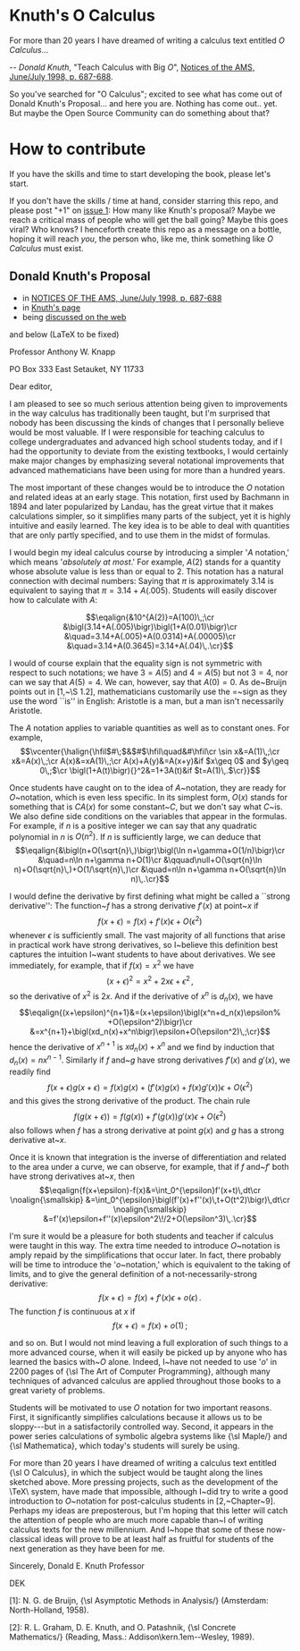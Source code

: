 #  Knuth's O Calculus

For more than 20 years I have dreamed of writing a calculus text entitled _O Calculus_... 

-- _Donald Knuth_, "Teach Calculus with Big _O_", [Notices of the AMS, June/July 1998, p. 687-688](https://www.ams.org/notices/199806/commentary.pdf).   


So you've searched for "O Calculus"; excited to see what has come out of Donald Knuth's Proposal... and here you are.  Nothing has come out.. yet.  But maybe the Open Source Community can do something about that?  


# How to contribute

If you have the skills and time to start developing the book, please let's start.  

If you don't have the skills / time at hand, consider starring this repo, and please post "+1" on [issue 1](https://github.com/Alex-Linhares/Knuths-O-Calculus/issues): How many like Knuth's proposal?  Maybe we reach a critical mass of people who will get the ball going? Maybe this goes viral?  Who knows?  I henceforth create this repo as a message on a bottle, hoping it will reach _you_, the person who, like me, think something like _O Calculus_ must exist.


Donald Knuth's Proposal 
---

* in [NOTICES OF THE AMS, June/July 1998, p. 687-688](https://www.ams.org/notices/199806/commentary.pdf)
* in [Knuth's page](https://www-cs-faculty.stanford.edu/~knuth/calc)
* being [discussed on the web](https://micromath.wordpress.com/2008/04/14/donald-knuth-calculus-via-o-notation/)


and below (LaTeX to be fixed)


Professor Anthony W. Knapp

PO Box 333
East Setauket, NY 11733

Dear editor,

I am pleased to see so much serious attention being given to improvements
in the way calculus has traditionally been taught, but I'm surprised that
nobody has been discussing the kinds of changes that I personally believe
would be most valuable.  If I were responsible for teaching calculus to
college undergraduates and advanced high school students today, and if
I had the opportunity to deviate from the existing textbooks, I would
certainly make major changes by emphasizing several notational improvements
that advanced mathematicians have been using for more than a hundred years.

The most important of these changes would be to introduce the $O$ notation
and related ideas at an early stage.  This notation, first used by Bachmann
in 1894 and later popularized by Landau, has the great virtue that it makes
calculations simpler, so it simplifies many parts of the subject, yet it is
highly intuitive and easily learned.  The key idea is to be able to deal
with quantities that are only partly specified, and to use them in the
midst of formulas.

I would begin my ideal calculus course by introducing a simpler
'$A$ notation,'  which means '_absolutely at most_.'  For example,
$A(2)$ stands for a quantity whose absolute value is less than or equal
to 2.  This notation has a natural connection with decimal numbers:  Saying
that $\pi$ is approximately 3.14 is equivalent to saying that 
$\pi=3.14+A(.005)$.  Students will easily discover how to calculate
with $A$: 


$$\eqalign{&10^{A(2)}=A(100)\,;\cr
&\bigl(3.14+A(.005)\bigr)\bigl(1+A(0.01)\bigr)\cr
&\quad=3.14+A(.005)+A(0.0314)+A(.00005)\cr
&\quad=3.14+A(0.3645)=3.14+A(.04)\,.\cr}$$


I would of course explain that the equality sign is not symmetric with
respect to such notations; we have $3=A(5)$ and $4=A(5)$ but not
$3=4$, nor can we say that $A(5)=4$.  We can, however, say that $A(0)=0$.
As de~Bruijn points out in [1,~\S 1.2], mathematicians customarily use 
the $=$~sign as they use the word ``is'' in English: Aristotle is a man,
but a man isn't necessarily Aristotle.  

The $A$ notation applies to variable quantities as well as to constant
ones.  For example,
$$\vcenter{\halign{\hfil$#\;$&$#$\hfil\quad&#\hfil\cr
\sin x&=A(1)\,;\cr
x&=A(x)\,;\cr
A(x)&=xA(1)\,;\cr
A(x)+A(y)&=A(x+y)&if $x\geq 0$ and $y\geq 0\,;$\cr
\bigl(1+A(t)\bigr){}^2&=1+3A(t)&if $t=A(1)\,.$\cr}}$$

Once students have caught on to the idea of $A$~notation, they are ready
for $O$~notation, which is even less specific.  In its simplest form, 
$O(x)$ stands for something that is $CA(x)$ for some constant~$C$, but we
don't say what $C$~is.  We also define side conditions on the variables
that appear in the formulas.  For example, if $n$ is a positive integer we can
say that any quadratic polynomial in $n$ is $O(n^2)$.  If $n$ is sufficiently
large, we can deduce that 
$$\eqalign{&\bigl(n+O(\sqrt{n}\,)\bigr)\bigl(\ln n+\gamma+O(1/n)\bigr)\cr
&\quad=n\ln n+\gamma n+O(1)\cr
&\qquad\null+O(\sqrt{n}\ln n)+O(\sqrt{n}\,)+O(1/\sqrt{n}\,)\cr
&\quad=n\ln n+\gamma n+O(\sqrt{n}\ln n)\,.\cr}$$

I would define the derivative by first defining what might be called a
``strong derivative'':  The function~$f$ has a strong derivative $f'(x)$ at
point~$x$ if
$$f(x+\epsilon)=f(x)+f'(x)\epsilon+O(\epsilon^2)$$
whenever $\epsilon$ is sufficiently small.  The vast majority of all functions
that arise in practical work have strong derivatives, so I~believe this
definition best captures the intuition I~want students to have about
derivatives.  We see immediately, for example, that if $f(x)=x^2$ we have
$$(x+\epsilon)^2=x^2+2x\epsilon+\epsilon^2\,,$$
so the derivative of $x^2$ is $2x$.  And if the derivative of $x^n$ is
$d_n(x)$, we have
$$\eqalign{(x+\epsilon)^{n+1}&=(x+\epsilon)\bigl(x^n+d_n(x)\epsilon%
+O(\epsilon^2)\bigr)\cr
&=x^{n+1}+\bigl(xd_n(x)+x^n\bigr)\epsilon+O(\epsilon^2)\,;\cr}$$
hence the derivative of $x^{n+1}$ is $xd_n(x)+x^n$ and we find by induction
that $d_n(x)=nx^{n-1}$.  Similarly if $f$ and~$g$ have strong derivatives
$f'(x)$ and $g'(x)$, we readily find 
$$f(x+\epsilon)g(x+\epsilon)=f(x)g(x)+\bigl(f'(x)g(x)+f(x)g'(x)\bigr)\epsilon
+O(\epsilon^2)$$
and this gives the strong derivative of the product.  The chain rule
$$f\bigl(g(x+\epsilon)\bigr)=f\bigl(g(x)\bigr)+f'\bigl(g(x)\bigr)g'(x)\epsilon
+O(\epsilon^2)$$
also follows when $f$ has a strong derivative at point $g(x)$ and $g$ has a
strong derivative at~$x$.

Once it is known that integration is the inverse of differentiation and
related to the area under a curve, we can observe, for example, that if $f$
and~$f'$ both have strong derivatives at~$x$, then
$$\eqalign{f(x+\epsilon)-f(x)&=\int_0^{\epsilon}f'(x+t)\,dt\cr
\noalign{\smallskip}
&=\int_0^{\epsilon}\bigl(f'(x)+f''(x)\,t+O(t^2)\bigr)\,dt\cr
\noalign{\smallskip}
&=f'(x)\epsilon+f''(x)\epsilon^2\!/2+O(\epsilon^3)\,.\cr}$$

I'm sure it would be a pleasure for both students and teacher if calculus
were taught in this way.  The extra time needed to introduce $O$~notation
is amply repaid by the simplifications that occur later.  In fact, there
probably will be time to introduce the '$o$~notation,' which is
equivalent to the taking of limits, and to give the general definition 
of a not-necessarily-strong derivative:
$$f(x+\epsilon)=f(x)+f'(x)\epsilon+o(\epsilon)\,.$$
The function $f$ is continuous at $x$ if
$$f(x+\epsilon)=f(x)+o(1)\,;$$


and so on.  But I would not mind leaving a full exploration of such things 
to a more advanced course, when it will easily be picked up by anyone who
has learned the basics with~$O$ alone.  Indeed, I~have not needed to use
'$o$' in 2200 pages of {\sl The Art of Computer Programming}, although
many techniques of advanced calculus are applied throughout those books to
a great variety of problems.

Students will be motivated to use $O$ notation for two important
reasons. First, it significantly simplifies calculations because it allows
us to be sloppy---but in a satisfactorily controlled way.  Second, it
appears in the power series calculations of symbolic algebra systems like
{\sl Maple\/} and {\sl Mathematica}, which today's students will surely be
using.

For more than 20 years I have dreamed of writing a calculus text entitled
{\sl O Calculus}, in which the subject would be taught along the lines
sketched above.  More pressing projects, such as the development of the
\TeX\ system, have made that impossible, although I~did try to write a good
introduction to $O$~notation for post-calculus students in [2,~Chapter~9].
Perhaps my ideas are preposterous, but I'm hoping that this letter will
catch the attention of people who are much more capable than~I of writing
calculus texts for the new millennium.  And I~hope that some of these 
now-classical ideas will prove to be at least half as fruitful for 
students of the next generation as they have been for me.


Sincerely,
Donald E. Knuth
Professor


DEK

[1]: N. G. de Bruijn, {\sl Asymptotic Methods in Analysis\/} (Amsterdam:
North-Holland, 1958).


[2]: R. L. Graham, D. E. Knuth, and O. Patashnik, {\sl Concrete Mathematics\/}
(Reading, Mass.: Addison\kern.1em--Wesley, 1989).
